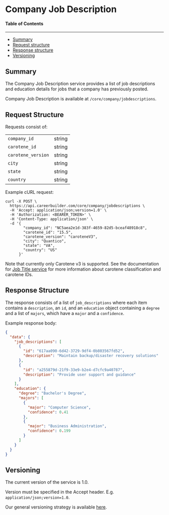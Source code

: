 Company Job Description
==================

#### Table of Contents
_______

- [Summary](#summary)
- [Request structure](#request-structure)
- [Response structure](#response-structure)
- [Versioning](#versioning)

## Summary

The Company Job Description service provides a list of job descriptions and education details for jobs that a company has 
previously posted. 

Company Job Description is available at `/core/company/jobdescriptions`.


## Request Structure

Requests consist of:

|                    |        |
|--------------------|--------|
| `company_id`       | string |
| `carotene_id`      | string |
| `carotene_version` | string |
| `city`             | string |
| `state`            | string |
| `country`          | string |

Example cURL request: 

```
curl -X POST \
  https://api.careerbuilder.com/core/company/jobdescriptions \
  -H 'Accept: application/json;version=1.0' \
  -H 'Authorization: <BEARER_TOKEN>' \
  -H 'Content-Type: application/json' \
  -d '{
        "company_id": "NC5aea2e1d-383f-4659-82d5-bceaf48918c8",
        "carotene_id": "15.5",
        "carotene_version": "caroteneV3",
        "city": "Quantico",
        "state": "VA",
        "country": "US"
      }'
```

Note that currently only Carotene v3 is supported. See the documentation for [Job Title service](https://github.com/careerbuilder/DataScienceAPIDocumentation/blob/master/JobTitle.md)
for more information about carotene classification and carotene IDs.


## Response Structure
The response consists of a list of `job_descriptions` where each item contains a `description`, an 
`id`, and an `education` object containing a `degree` and a list of `majors`, which have a `major` and
a `confidence`.

Example response body:

```json
{
  "data": {
    "job_descriptions": [
      {
        "id": "617aa090-6d42-3729-9df4-0b803567fd52",
        "description": "Maintain backup/disaster recovery solutions"
      },
      {
        "id": "a255879d-21f9-33e9-b2e4-d7cfc9a40787",
        "description": "Provide user support and guidance"
      }
    ],
    "education": {
      "degree": "Bachelor's Degree",
      "majors": [
        {
          "major": "Computer Science",
          "confidence": 0.41
        },
        {
          "major": "Business Administration",
          "confidence": 0.199
        }
      ]
    }
  }
}
```
 
## Versioning
The current version of the service is 1.0. 

Version must be specified in the Accept header. E.g. `application/json;version=1.0`. 

Our general versioning strategy is available [here](/Versioning.md).
